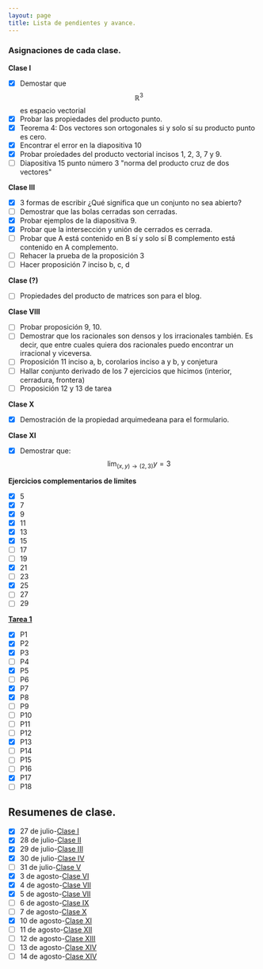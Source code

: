 ```yaml
---
layout: page
title: Lista de pendientes y avance.
---
```


### Asignaciones de cada clase.

__Clase I__

- [x] Demostar que $$\mathbb{R}^3$$ es espacio vectorial
- [x] Probar las propiedades del producto punto.
- [x] Teorema 4: Dos vectores son ortogonales si y solo sí su producto punto es cero.
- [x] Encontrar el error en la diapositiva 10
- [x] Probar proíedades del producto vectorial incisos 1, 2, 3, 7 y 9.
- [ ] Diapositiva 15 punto número 3 "norma del producto cruz de dos vectores"

__Clase III__
- [x] 3 formas de escribir ¿Qué significa que un conjunto no sea abierto? 
- [ ] Demostrar que las bolas cerradas son cerradas.
- [x] Probar ejemplos de la diapositiva 9.
- [x] Probar que la intersección y unión de cerrados es cerrada. 
- [ ] Probar que A está contenido en B sí y solo sí B complemento está contenido en A complemento.
- [ ] Rehacer la prueba de la proposición 3
- [ ] Hacer proposición 7 inciso b, c, d

__Clase (?)__
- [ ] Propiedades del producto de matrices son para el blog.

__Clase VIII__
- [ ] Probar proposición 9, 10.
- [ ] Demostrar que los racionales son densos y los irracionales también. Es decir, que entre cuales quiera dos racionales puedo encontrar un irracional y viceversa.
- [ ] Proposición 11 inciso a, b, corolarios inciso a y b, y conjetura
- [ ] Hallar conjunto derivado de los 7 ejercicios que hicimos (interior, cerradura, frontera)
- [ ] Proposición 12 y 13 de tarea

__Clase X__
- [x] Demostración de la propiedad arquimedeana para el formulario.

__Clase XI__
- [x] Demostrar que: $$\displaystyle{\lim_{(x,y)\to(2,3)}{y}=3}$$

__Ejercicios complementarios de limites__
- [x] 5
- [x] 7
- [x] 9
- [x] 11
- [x] 13
- [x] 15
- [ ] 17
- [ ] 19
- [x] 21
- [ ] 23
- [x] 25
- [ ] 27
- [ ] 29

__[Tarea 1](https://fjsantim.github.io/calculo-iii//2020/08/17/Tarea-I.html)__
- [x] P1
- [x] P2
- [x] P3
- [ ] P4
- [x] P5
- [ ] P6
- [x] P7
- [x] P8
- [ ] P9
- [ ] P10
- [ ] P11
- [ ] P12
- [x] P13
- [ ] P14
- [ ] P15
- [ ] P16
- [x] P17
- [ ] P18

## Resumenes de clase.

- [x] 27 de julio-[Clase I](https://fjsantim.github.io/calculo-iii//2020/07/27/Resumen-de-la-Clase-I.html)
- [x] 28 de julio-[Clase II](https://fjsantim.github.io/calculo-iii//2020/07/28/Resumen-de-la-Clase-II.html)
- [x] 29 de julio-[Clase III]()
- [x] 30 de julio-[Clase IV](https://fjsantim.github.io/calculo-iii//2020/07/30/Resumen-de-la-Clase-IV.html)
- [ ] 31 de julio-[Clase V]()
- [x] 3 de agosto-[Clase VI](https://fjsantim.github.io/calculo-iii//2020/08/03/Resumen-de-la-Clase-VI.html)
- [x] 4 de agosto-[Clase VII](https://fjsantim.github.io/calculo-iii//2020/08/04/Resumen-de-la-Clase-VII.html)
- [x] 5 de agosto-[Clase VII](https://fjsantim.github.io/calculo-iii//2020/08/05/Resumen-de-la-Clase-VIII.html)
- [ ] 6 de agosto-[Clase IX]()
- [ ] 7 de agosto-[Clase X]()
- [x] 10 de agosto-[Clase XI](https://fjsantim.github.io/calculo-iii//2020/08/10/Resumen-de-la-Clase-XI.html)
- [ ] 11 de agosto-[Clase XII]()
- [ ] 12 de agosto-[Clase XIII]()
- [ ] 13 de agosto-[Clase XIV]()
- [ ] 14 de agosto-[Clase XIV]()
